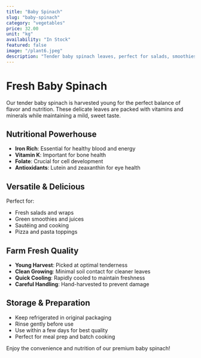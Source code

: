 ```yaml
---
title: "Baby Spinach"
slug: "baby-spinach"
category: "vegetables"
price: 32.00
unit: "kg"
availability: "In Stock"
featured: false
image: "/plant6.jpeg"
description: "Tender baby spinach leaves, perfect for salads, smoothies, and cooking."
---
```


# Fresh Baby Spinach

Our tender baby spinach is harvested young for the perfect balance of flavor and nutrition. These delicate leaves are packed with vitamins and minerals while maintaining a mild, sweet taste.

## Nutritional Powerhouse

- **Iron Rich**: Essential for healthy blood and energy
- **Vitamin K**: Important for bone health
- **Folate**: Crucial for cell development
- **Antioxidants**: Lutein and zeaxanthin for eye health

## Versatile & Delicious

Perfect for:
- Fresh salads and wraps
- Green smoothies and juices
- Sautéing and cooking
- Pizza and pasta toppings

## Farm Fresh Quality

- **Young Harvest**: Picked at optimal tenderness
- **Clean Growing**: Minimal soil contact for cleaner leaves
- **Quick Cooling**: Rapidly cooled to maintain freshness
- **Careful Handling**: Hand-harvested to prevent damage

## Storage & Preparation

- Keep refrigerated in original packaging
- Rinse gently before use
- Use within a few days for best quality
- Perfect for meal prep and batch cooking

Enjoy the convenience and nutrition of our premium baby spinach!
